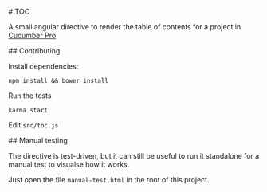 # TOC

A small angular directive to render the table of contents for a project in [Cucumber Pro](https://app.cucumber.pro)

## Contributing

Install dependencies:

`npm install && bower install`

Run the tests

`karma start`

Edit `src/toc.js`

## Manual testing

The directive is test-driven, but it can still be useful to run it standalone for a manual test to visualse how it works.

Just open the file `manual-test.html` in the root of this project.
